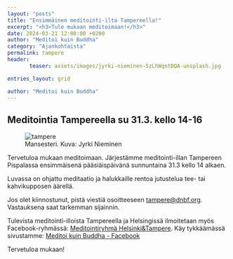 ```yaml
---
layout: "posts"
title: "Ensimmäinen meditointi-ilta Tampereella!"
excerpt: "<h3>Tule mukaan meditoimaan!</h3>"
date: 2024-03-21 12:00:00 +0200
author: "Meditoi kuin Buddha"
category: "Ajankohtaista"
permalink: tampere
header: 
       teaser: assets/images/jyrki-nieminen-5zLhWqntDQA-unsplash.jpg

entries_layout: grid

author: "Meditoi kuin Buddha"
---
```


<h2>Meditointia Tampereella su 31.3. kello 14-16</h2>

<figure>
<img src="assets/images/jyrki-nieminen-5zLhWqntDQA-unsplash.jpg" alt="tampere">
<figcaption> Mansesteri. Kuva: Jyrki Nieminen</figcaption>
</figure>

Tervetuloa mukaan meditoimaan. Järjestämme meditointi-illan Tampereen Pispalassa ensimmäisenä pääsiäispäivänä sunnuntaina 31.3 kello 14 alkaen.

Luvassa on ohjattu meditaatio ja halukkaille rentoa jutustelua tee- tai kahvikupposen äärellä.

Jos olet kiinnostunut, pistä viestiä osoitteeseen tampere@dnbf.org. Vastauksena saat tarkemman sijainnin.

Tulevista meditointi-illoista Tampereella ja Helsingissä ilmoitetaan myös Facebook-ryhmässä: <a href="https://www.facebook.com/groups/416251517754820">Meditointiryhmä Helsinki&Tampere</a>.
Käy tykkäämässä sivustamme: <a href="https://www.facebook.com/profile.php?id=61555870603768">Meditoi kuin Buddha - Facebook</a>

Tervetuloa mukaan!